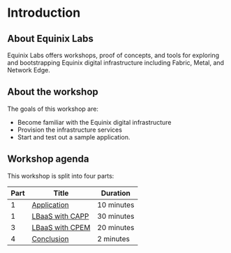 # Introduction

## About Equinix Labs

Equinix Labs offers workshops, proof of concepts, and tools for exploring and bootstrapping Equinix digital infrastructure including Fabric, Metal, and Network Edge.

## About the workshop

The goals of this workshop are:

- Become familiar with the Equinix digital infrastructure
- Provision the infrastructure services
- Start and test out a sample application.

## Workshop agenda

This workshop is split into four parts:

<!-- TEMPLATE USER: rename part filenames and titles below to match the titles within part files -->

| Part | Title                                 | Duration   |
| ---- | ------------------------------------- | ---------- |
| 1    | [Application](./parts/2-lbaas.md)     | 10 minutes |
| 1    | [LBaaS with CAPP](./parts/2-capp.md)  | 30 minutes |
| 3    | [LBaaS with CPEM](./parts/3-cpem.md)  | 20 minutes |
| 4    | [Conclusion](./parts/4-conclusion.md) | 2 minutes  |
